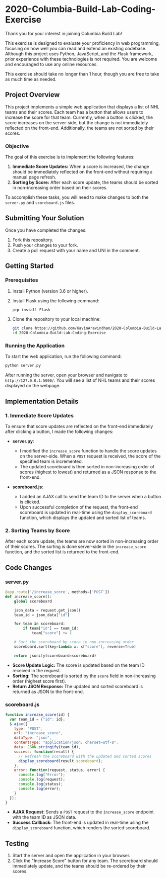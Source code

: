 # 2020-Columbia-Build-Lab-Coding-Exercise

Thank you for your interest in joining Columbia Build Lab!

This exercise is designed to evaluate your proficiency in web programming, focusing on how well you can read and extend an existing codebase. Although this project uses Python, JavaScript, and the Flask framework, prior experience with these technologies is not required. You are welcome and encouraged to use any online resources. 

This exercise should take no longer than 1 hour, though you are free to take as much time as needed.

## Project Overview
This project implements a simple web application that displays a list of NHL teams and their scores. Each team has a button that allows users to increase the score for that team. Currently, when a button is clicked, the score increases on the server-side, but the change is not immediately reflected on the front-end. Additionally, the teams are not sorted by their scores.

### Objective

The goal of this exercise is to implement the following features:
1. **Immediate Score Updates:** When a score is increased, the change should be immediately reflected on the front-end without requiring a manual page refresh.
2. **Sorting by Score:** After each score update, the teams should be sorted in non-increasing order based on their scores.

To accomplish these tasks, you will need to make changes to both the `server.py` and `scoreboard.js` files.

## Submitting Your Solution

Once you have completed the changes:
1. Fork this repository.
2. Push your changes to your fork.
3. Create a pull request with your name and UNI in the comment.

## Getting Started

### Prerequisites

1. Install Python (version 3.6 or higher).
2. Install Flask using the following command:

   ```bash
   pip install Flask
   ```

3. Clone the repository to your local machine:

   ```bash
   git clone https://github.com/KavinAravindhan/2020-Columbia-Build-Lab-Coding-Exercise.git
   cd 2020-Columbia-Build-Lab-Coding-Exercise
   ```

### Running the Application

To start the web application, run the following command:

```bash
python server.py
```

After running the server, open your browser and navigate to `http://127.0.0.1:5000/`. You will see a list of NHL teams and their scores displayed on the webpage.

## Implementation Details

### 1. Immediate Score Updates

To ensure that score updates are reflected on the front-end immediately after clicking a button, I made the following changes:

- **server.py**:
  - I modified the `increase_score` function to handle the score updates on the server-side. When a `POST` request is received, the score of the specified team is incremented.
  - The updated scoreboard is then sorted in non-increasing order of scores (highest to lowest) and returned as a JSON response to the front-end.

- **scoreboard.js**:
  - I added an AJAX call to send the team ID to the server when a button is clicked.
  - Upon successful completion of the request, the front-end scoreboard is updated in real-time using the `display_scoreboard` function, which displays the updated and sorted list of teams.

### 2. Sorting Teams by Score

After each score update, the teams are now sorted in non-increasing order of their scores. The sorting is done server-side in the `increase_score` function, and the sorted list is returned to the front-end.

## Code Changes

### server.py

```python
@app.route('/increase_score', methods=['POST'])
def increase_score():
    global scoreboard

    json_data = request.get_json()   
    team_id = json_data["id"]  

    for team in scoreboard:
        if team["id"] == team_id:
            team["score"] += 1

    # Sort the scoreboard by score in non-increasing order
    scoreboard.sort(key=lambda x: x["score"], reverse=True)

    return jsonify(scoreboard=scoreboard)
```

- **Score Update Logic:** The score is updated based on the team ID received in the request.
- **Sorting:** The scoreboard is sorted by the `score` field in non-increasing order (highest score first).
- **Return JSON Response:** The updated and sorted scoreboard is returned as JSON to the front-end.

### scoreboard.js

```javascript
function increase_score(id) {
  var team_id = {"id": id};
  $.ajax({
    type: "POST",
    url: "increase_score",                
    dataType: "json",
    contentType: "application/json; charset=utf-8",
    data: JSON.stringify(team_id),
    success: function(result) {
      // Refresh the scoreboard with the updated and sorted scores
      display_scoreboard(result.scoreboard);
    },
    error: function(request, status, error) {
      console.log("Error");
      console.log(request);
      console.log(status);
      console.log(error);
    }
  });
}
```

- **AJAX Request:** Sends a `POST` request to the `increase_score` endpoint with the team ID as JSON data.
- **Success Callback:** The front-end is updated in real-time using the `display_scoreboard` function, which renders the sorted scoreboard.

## Testing

1. Start the server and open the application in your browser.
2. Click the "Increase Score" button for any team. The scoreboard should immediately update, and the teams should be re-ordered by their scores.
